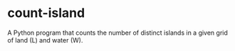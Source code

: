 # count-island
A Python program that counts the number of distinct islands in a given grid of land (L) and water (W).
